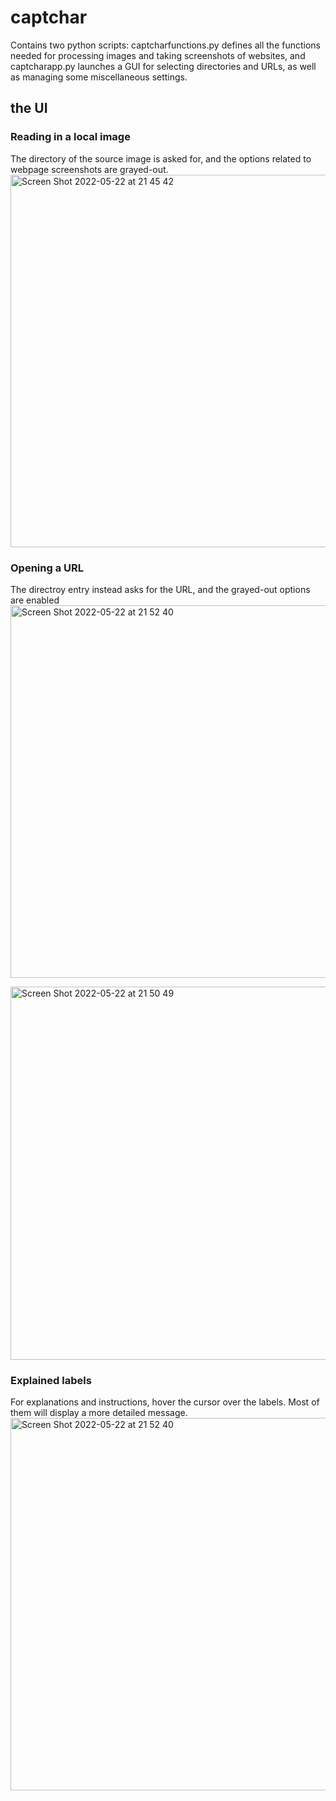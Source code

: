 # captchar

Contains two python scripts: captcharfunctions.py defines all the functions needed for processing images and taking screenshots of websites,
and captcharapp.py launches a GUI for selecting directories and URLs, as well as managing some miscellaneous settings.

## the UI
### Reading in a local image
The directory of the source image is asked for, and the options related to webpage screenshots are grayed-out. <br />
<img width="596" alt="Screen Shot 2022-05-22 at 21 45 42" src="https://user-images.githubusercontent.com/100171584/169715141-82c22e01-8ae0-46ef-b395-e08304462b01.png">

 ### Opening a URL
 The directroy entry instead asks for the URL, and the grayed-out options are enabled<img width="596" alt="Screen Shot 2022-05-22 at 21 52 40" src="https://user-images.githubusercontent.com/100171584/169715388-76759245-6bff-4eb1-a48d-28acc082972d.png">

<img width="597" alt="Screen Shot 2022-05-22 at 21 50 49" src="https://user-images.githubusercontent.com/100171584/169715288-39aba5af-629f-476a-b941-26a08e93348d.png">

### Explained labels
For explanations and instructions, hover the cursor over the labels. Most of them will display a more detailed message.
<img width="596" alt="Screen Shot 2022-05-22 at 21 52 40" src="https://user-images.githubusercontent.com/100171584/169715397-f3053db7-1e70-4e15-96f0-c4041deb33fe.png">
